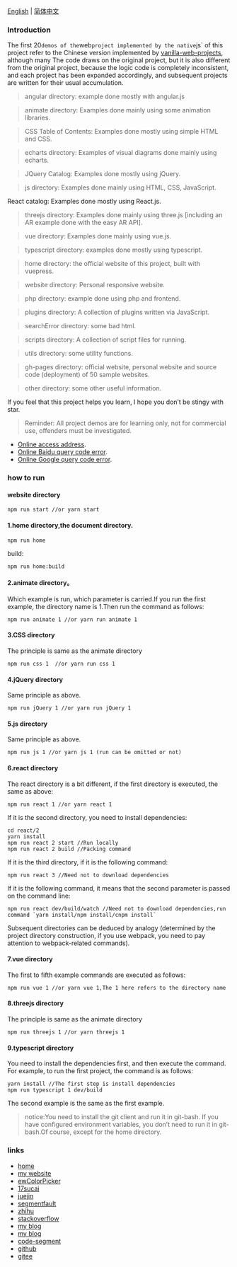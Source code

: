 
[English](./README_en.md) | [简体中文](./README.md)

### Introduction

The first 20` demos of the `web` project implemented by the native `js` of this project refer to the Chinese version implemented by [vanilla-web-projects](https://github.com/bradtraversy/vanillawebprojects), although many The code draws on the original project, but it is also different from the original project, because the logic code is completely inconsistent, and each project has been expanded accordingly, and subsequent projects are written for their usual accumulation.

> angular directory: example done mostly with angular.js

> animate directory: Examples done mainly using some animation libraries.

> CSS Table of Contents: Examples done mostly using simple HTML and CSS.

> echarts directory: Examples of visual diagrams done mainly using echarts.

> JQuery Catalog: Examples done mostly using jQuery.

> js directory: Examples done mainly using HTML, CSS, JavaScript.

React catalog: Examples done mostly using React.js.

> threejs directory: Examples done mainly using three.js [including an AR example done with the easy AR API].

> vue directory: Examples done mainly using vue.js.

> typescript directory: examples done mostly using typescript.

> home directory: the official website of this project, built with vuepress.

> website directory: Personal responsive website.

> php directory: example done using php and frontend.

> plugins directory: A collection of plugins written via JavaScript.

> searchError directory: some bad html.

> scripts directory: A collection of script files for running.

> utils directory: some utility functions.

> gh-pages directory: official website, personal website and source code (deployment) of 50 sample websites.

> other directory: some other useful information.

If you feel that this project helps you learn, I hope you don’t be stingy with star.

> Reminder: All project demos are for learning only, not for commercial use, offenders must be investigated.

* [Online access address](https://www.eveningwater.com/my-web-projects/home/).
* [Online Baidu query code error](https://www.eveningwater.com/my-web-projects/error-baidu.html).
* [Online Google query code error](https://www.eveningwater.com/my-web-projects/error-google.html).

### how to run

#### website directory

```shell
npm run start //or yarn start
```

#### 1.home directory,the document directory.

```shell
npm run home
```

build:

```shell
npm run home:build
```
#### 2.animate directory。

Which example is run, which parameter is carried.If you run the first example, the directory name is 1.Then run the command as follows:

```shell
npm run animate 1 //or yarn run animate 1
```

#### 3.CSS directory

The principle is same as the animate directory

```shell
npm run css 1  //or yarn run css 1
```

#### 4.jQuery directory

Same principle as above.

```shell
npm run jQuery 1 //or yarn run jQuery 1
```

#### 5.js directory

Same principle as above.

```shell
npm run js 1 //or yarn js 1 (run can be omitted or not)
```

#### 6.react directory

The react directory is a bit different, if the first directory is executed, the same as above:

```shell
npm run react 1 //or yarn react 1
```

If it is the second directory, you need to install dependencies:

```shell
cd react/2
yarn install
npm run react 2 start //Run locally
npm run react 2 build //Packing command
```

If it is the third directory, if it is the following command:

```shell
npm run react 3 //Need not to download dependencies
```

If it is the following command, it means that the second parameter is passed on the command line:

```shell
npm run react dev/build/watch //Need not to download dependencies,run command `yarn install/npm install/cnpm install`
```

Subsequent directories can be deduced by analogy (determined by the project directory construction, if you use webpack, you need to pay attention to webpack-related commands).

#### 7.vue directory

The first to fifth example commands are executed as follows:

```shell
npm run vue 1 //or yarn vue 1,The 1 here refers to the directory name
```

#### 8.threejs directory

The principle is same as the animate directory

```shell
npm run threejs 1 //or yarn threejs 1
```

#### 9.typescript directory

You need to install the dependencies first, and then execute the command. For example, to run the first project, the command is as follows:

```shell
yarn install //The first step is install dependencies
npm run typescript 1 dev/build
```

The second example is the same as the first example.

> notice:You need to install the git client and run it in git-bash. If you have configured environment variables, you don’t need to run it in git-bash.Of course, except for the home directory.


### links

* [home](/)
* [my website](https://www.eveningwater.com)
* [ewColorPicker](https://eveningwater.github.io/ew-color-picker/)
* [17sucai](https://www.17sucai.com/user/800544)
* [juejin](https://juejin.cn/user/4054654613988718)
* [segmentfault](https://segmentfault.com/u/xishui_5ac9a340a5484)
* [zhihu](https://www.zhihu.com/people/eveningwater)
* [stackoverflow](https://stackoverflow.com/users/10505577/eveningwater)
* [my blog](https://www.cnblogs.com/eveningwater/)
* [my blog](https://eveningwater.github.io/#/)
* [code-segment](https://eveningwater.github.io/code-segment/#/)
* [github](https://github.com/eveningwater/my-web-projects)
* [gitee](https://gitee.com/eveningwater)

